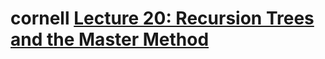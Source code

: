 # cornell [Lecture 20: Recursion Trees and the Master Method](https://www.cs.cornell.edu/courses/cs3110/2012sp/lectures/lec20-master/lec20.html)

